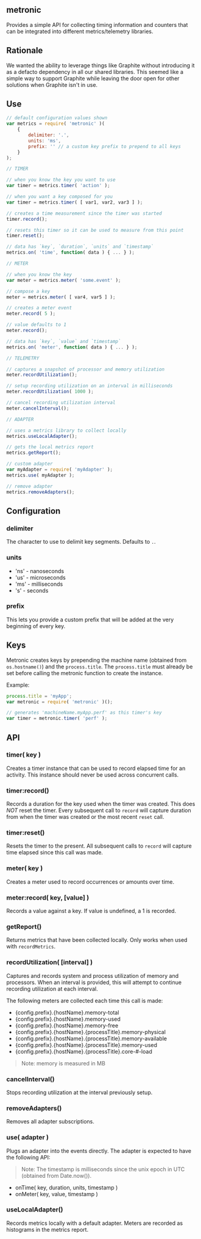 ## metronic
Provides a simple API for collecting timing information and counters that can be integrated into different metrics/telemetry libraries.

## Rationale
We wanted the ability to leverage things like Graphite without introducing it as a defacto dependency in all our shared libraries. This seemed like a simple way to support Graphite while leaving the door open for other solutions when Graphite isn't in use.

## Use

```javascript
// default configuration values shown
var metrics = require( 'metronic' )(
	{
		delimiter: '.',
		units: 'ms',
		prefix: '' // a custom key prefix to prepend to all keys
	}
);

// TIMER

// when you know the key you want to use
var timer = metrics.timer( 'action' );

// when you want a key composed for you
var timer = metrics.timer( [ var1, var2, var3 ] );

// creates a time measurement since the timer was started
timer.record();

// resets this timer so it can be used to measure from this point
timer.reset();

// data has `key`, `duration`, `units` and `timestamp`
metrics.on( 'time', function( data ) { ... } );

// METER

// when you know the key
var meter = metrics.meter( 'some.event' );

// compose a key
meter = metrics.meter( [ var4, var5 ] );

// creates a meter event
meter.record( 5 );

// value defaults to 1
meter.record();

// data has `key`, `value` and `timestamp`
metrics.on( 'meter', function( data ) { ... } );

// TELEMETRY

// captures a snapshot of processor and memory utilization
meter.recordUtilization();

// setup recording utilization on an interval in milliseconds
meter.recordUtilization( 1000 );

// cancel recording utilization interval
meter.cancelInterval();

// ADAPTER

// uses a metrics library to collect locally
metrics.useLocalAdapter();

// gets the local metrics report
metrics.getReport();

// custom adapter
var myAdapter = require( 'myAdapter' );
metrics.use( myAdapter );

// remove adapter
metrics.removeAdapters();
```

## Configuration

### delimiter
The character to use to delimit key segments. Defaults to `.`.

### units

 * 'ns' - nanoseconds
 * 'us' - microseconds
 * 'ms' - milliseconds
 * 's' - seconds

### prefix
This lets you provide a custom prefix that will be added at the very beginning of every key.

## Keys
Metronic creates keys by prepending the machine name (obtained from `os.hostname()`) and the `process.title`. The `process.title` must already be set before calling the metronic function to create the instance.

Example:
```javascript
process.title = 'myApp';
var metronic = require( 'metronic' )();

// generates 'machineName.myApp.perf' as this timer's key
var timer = metronic.timer( 'perf' );
```

## API

### timer( key )
Creates a timer instance that can be used to record elapsed time for an activity. This instance should never be used across concurrent calls.

### timer:record()
Records a duration for the key used when the timer was created. This does _NOT_ reset the timer. Every subsequent call to `record` will capture duration from when the timer was created or the most recent `reset` call.

### timer:reset()
Resets the timer to the present. All subsequent calls to `record` will capture time elapsed since this call was made.

### meter( key )
Creates a meter used to record occurrences or amounts over time.

### meter:record( key, [value] )
Records a value against a key. If value is undefined, a 1 is recorded.

### getReport()
Returns metrics that have been collected locally. Only works when used with `recordMetrics`.

### recordUtilization( [interval] )
Captures and records system and process utilization of memory and processors. When an interval is provided, this will attempt to continue recording utilization at each interval.

The following meters are collected each time this call is made:

 * {config.prefix}.{hostName}.memory-total
 * {config.prefix}.{hostName}.memory-used
 * {config.prefix}.{hostName}.memory-free
 * {config.prefix}.{hostName}.{processTitle}.memory-physical
 * {config.prefix}.{hostName}.{processTitle}.memory-available
 * {config.prefix}.{hostName}.{processTitle}.memory-used
 * {config.prefix}.{hostName}.{processTitle}.core-#-load

> Note: memory is measured in MB

### cancelInterval()
Stops recording utilization at the interval previously setup.

### removeAdapters()
Removes all adapter subscriptions.

### use( adapter )
Plugs an adapter into the events directly. The adapter is expected to have the following API:

> Note: The timestamp is milliseconds since the unix epoch in UTC (obtained from Date.now()).

 * onTime( key, duration, units, timestamp )
 * onMeter( key, value, timestamp )

### useLocalAdapter()
Records metrics locally with a default adapter. Meters are recorded as histograms in the metrics report.
